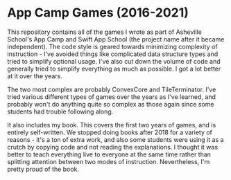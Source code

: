 # App Camp Games (2016-2021)

This repository contains all of the games I wrote as part of Asheville School's App Camp and Swift App School (the project name after it became independent). The code style is geared towards minimizing complexity of instruction - I've avoided things like complicated data structure types and tried to simplify optional usage. I've also cut down the volume of code and generally tried to simplify everything as much as possible. I got a lot better at it over the years.

The two most complex are probably ConvexCore and TileTerminator. I've tried various different types of games over the years as I've learned, and probably won't do anything quite so complex as those again since some students had trouble following along.

It also includes my book. This covers the first two years of games, and is entirely self-written. We stopped doing books after 2018 for a variety of reasons - it's a ton of extra work, and also some students were using it as a crutch by copying code and not reading the explanations. I thought it was better to teach everything live to everyone at the same time rather than splitting attention between two modes of instruction. Nevertheless, I'm pretty proud of the book.
